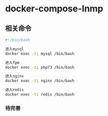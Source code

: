 # docker-compose-lnmp

## 相关命令

```bash
#!/bin/bash

进入mysql
docker exec -ti mysql /bin/bash

进入fpm
docker exec -ti php73 /bin/bash

进入nginx
docker exec -ti nginx /bin/bash

进入redis
docker exec -ti redis /bin/bash
```

### 待完善
